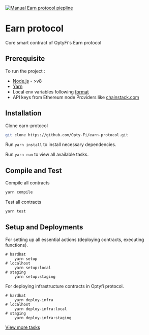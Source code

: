 [![Manual Earn protocol piepline](https://github.com/Opty-Fi/earn-protocol/actions/workflows/manual.yml/badge.svg)](https://github.com/Opty-Fi/earn-protocol/actions/workflows/manual.yml)

# Earn protocol

Core smart contract of OptyFi's Earn protocol

## Prerequisite

To run the project :

- <a href="https://nodejs.org/en/" target="_blank">Node.js</a> - >v8
- <a href="https://yarnpkg.com/lang/en/docs/install/" target="_blank">Yarn</a>
- Local env variables following [format](.env.example)
- API keys from Ethereum node Providers like <a href="https://chainstack.com" target="_blank">chainstack.com</a>

## Installation

Clone earn-protocol

```bash
git clone https://github.com/Opty-Fi/earn-protocol.git
```

Run `yarn install` to install necessary dependencies.

Run `yarn run` to view all available tasks.

## Compile and Test

Compile all contracts

```bash
yarn compile
```

Test all contracts

```bash
yarn test
```

## Setup and Deployments

For setting up all essential actions (deploying contracts, executing functions).

```
# hardhat
    yarn setup
# localhost
    yarn setup:local
# staging
    yarn setup:staging
```

For deploying infrastructure contracts in Optyfi protocol.

```
# hardhat
    yarn deploy-infra
# localhost
    yarn deploy-infra:local
# staging
    yarn deploy-infra:staging
```

[View more tasks](cli.md)

